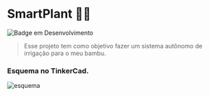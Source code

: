 # SmartPlant 🌱😊

![Badge em Desenvolvimento](http://img.shields.io/static/v1?label=STATUS&message=EM%20DESENVOLVIMENTO&color=GREEN&style=for-the-badge)

> Esse projeto tem como objetivo fazer um sistema autônomo de irrigação para o meu bambu.

### Esquema no TinkerCad.

![esquema](https://user-images.githubusercontent.com/82670472/214954063-83691bb9-834b-4bb7-9457-d944646c6172.jpg)
